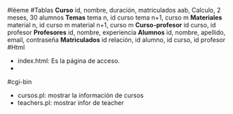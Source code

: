 #léeme
#Tablas
**Curso**
id, nombre, duración, matriculados
aab, Calculo, 2 meses, 30 alumnos
**Temas**
tema n, id curso
tema n+1, curso m
**Materiales**
material n, id curso m
material n+1, curso m
**Curso-profesor**
id curso, id profesor
**Profesores**
id, nombre, experiencia
**Alumnos**
id, nombre, apellido, email, contraseña
**Matriculados**
id relación, id alumno, id curso, id profesor
#Html
- index.html: Es la página de acceso.
-
#cgi-bin
- cursos.pl: mostrar la información de cursos
- teachers.pl: mostrar infor de teacher



